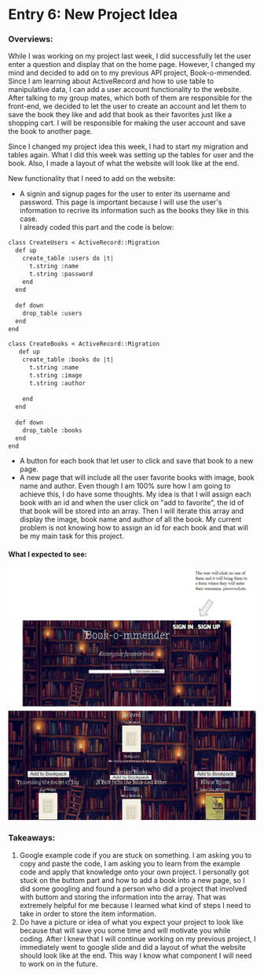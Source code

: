 # Entry 6: New Project Idea

### Overviews: 

While I was working on my project last week, I did successfully let the user enter a question and display that on the home page. However, I changed my mind and decided to add on to my previous API project, Book-o-mmended. Since I am learning about ActiveRecord and how to use table to manipulative data, I can add a user account functionality to the website. After talking to my group mates, which both of them are responsible for the front-end, we decided to let the user to create an account and let them to save the book they like and add that book as their favorites just like a shopping cart. I will be responsible for making the user account and save the book to another page. 

Since I changed my project idea this week, I had to start my migration and tables again. What I did this week was setting up the tables for user and the book. Also, I made a layout of what the website will look like at the end. 

New functionality that I need to add on the website:
- A signin and signup pages for the user to enter its username and password. This page is important because I will use the user's information to recrive its information such as the books they like in this case. <br>
I already coded this part and the code is below:
```
class CreateUsers < ActiveRecord::Migration
  def up
    create_table :users do |t|
      t.string :name
      t.string :password
    end
  end

  def down
    drop_table :users
  end
end
```
```
class CreateBooks < ActiveRecord::Migration
   def up
    create_table :books do |t|
      t.string :name
      t.string :image
      t.string :author

    end
  end

  def down
    drop_table :books
  end
end
```
- A button for each book that let user to click and save that book to a new page. 
- A new page that will include all the user favorite books with image, book name and author. Even though I am 100% sure how I am going to achieve this, I do have some thoughts. My idea is that I will assign each book with an id and when the user click on "add to favorite", the id of that book will be stored into an array. Then I will iterate this array and display the image, book name and author of all the book. My current problem is not knowing how to assign an id for each book and that will be my main task for this project.


#### What I expected to see: 
<img src="../photo/frontpage.jpg"/>
<img src="../photo/frontpage2.jpg"/>



### Takeaways:
1. Google example code if you are stuck on something. I am asking you to copy and paste the code, I am asking you to learn from the example code and apply that knowledge onto your own project. I personally got stuck on the buttom part and how to add a book into a new page, so I did some googling and found a person who did a project that involved with buttom and storing the information into the array. That was extremely helpful for me because I learned what kind of steps I need to take in order to store the item information.
2. Do have a picture or idea of what you expect your project to look like because that will save you some time and will motivate you while coding. After I knew that I will continue working on my previous project, I immediately went to google slide and did a layout of what the website should look like at the end. This way I know what component I will need to work on in the future. 

